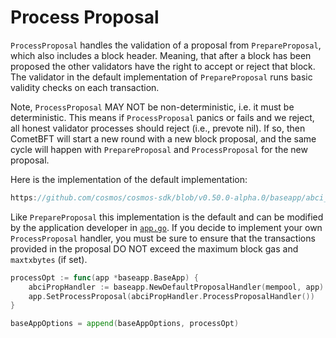 # Process Proposal

`ProcessProposal` handles the validation of a proposal from `PrepareProposal`,
which also includes a block header. Meaning, that after a block has been proposed
the other validators have the right to accept or reject that block. The validator in the
default implementation of `PrepareProposal` runs basic validity checks on each
transaction.

Note, `ProcessProposal` MAY NOT be non-deterministic, i.e. it must be deterministic.
This means if `ProcessProposal` panics or fails and we reject, all honest validator
processes should reject (i.e., prevote nil). If so, then CometBFT will start a new round
with a new block proposal, and the same cycle will happen with `PrepareProposal`
and `ProcessProposal` for the new proposal.

Here is the implementation of the default implementation:

```go reference
https://github.com/cosmos/cosmos-sdk/blob/v0.50.0-alpha.0/baseapp/abci_utils.go#L153-L159
```

Like `PrepareProposal` this implementation is the default and can be modified by
the application developer in [`app.go`](./01-app-go-v2.md). If you decide to implement
your own `ProcessProposal` handler, you must be sure to ensure that the transactions
provided in the proposal DO NOT exceed the maximum block gas and `maxtxbytes` (if set).

```go
processOpt := func(app *baseapp.BaseApp) {
    abciPropHandler := baseapp.NewDefaultProposalHandler(mempool, app)
    app.SetProcessProposal(abciPropHandler.ProcessProposalHandler())
}

baseAppOptions = append(baseAppOptions, processOpt)
```
